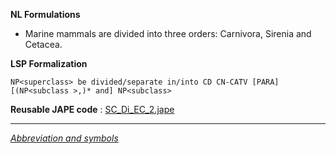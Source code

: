 __NL Formulations__ 



* Marine mammals are divided into three orders: Carnivora, Sirenia and Cetacea.


  

__LSP Formalization__ 




```
NP<superclass> be divided/separate in/into CD CN-CATV [PARA] [(NP<subclass >,)* and] NP<subclass>

```


__Reusable JAPE code__ 
 :
 [SC\_Di\_EC\_2.jape](../public/images/e/ec/SC_Di_EC_2.jape "SC Di EC 2.jape") 





---



_[Abbreviation and symbols](../../Community/LSPSymbols "Community:LSPSymbols")_